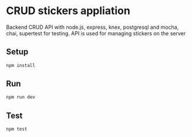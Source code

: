 # CRUD stickers appliation

Backend CRUD API with node.js, express, knex, postgresql and mocha, chai, supertest for testing. API is used for managing stickers on the server

## Setup

```sh
npm install
```

## Run

```sh
npm run dev
```

## Test

```sh
npm test
```